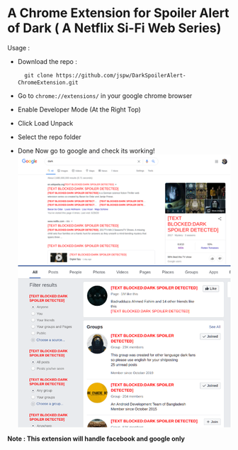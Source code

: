 # A Chrome Extension for  Spoiler Alert   of Dark ( A Netflix Si-Fi Web Series) 



Usage :
- Download the repo :

        git clone https://github.com/jspw/DarkSpoilerAlert-ChromeExtension.git

- Go to `chrome://extensions/` in your google chrome browser
- Enable Developer Mode (At the Right Top)
- Click Load Unpack 
- Select the repo folder 
- Done Now go to google and check its working!
    ![](images/ss.png)
    ![](images/fbss.png)


**Note : This extension will handle facebook and google only**
